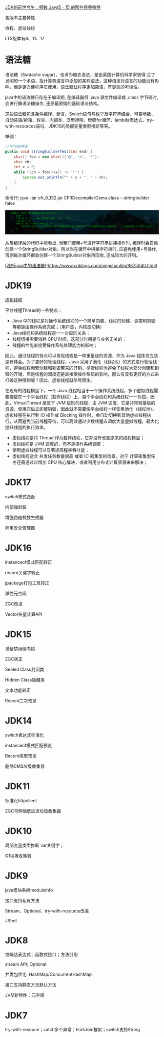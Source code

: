 [JDK的前世今生：细数 Java5 - 15 的那些经典特性](https://www.toutiao.com/a6874008727758832131/?channel=&source=search_tab)

各版本主要特性

协程、虚拟线程

LTS版本有8、11、17

# 语法糖

语法糖（Syntactic sugar），也译为糖衣语法，是由英国计算机科学家彼得·兰丁发明的一个术语，指计算机语言中添加的某种语法，这种语法对语言的功能没有影响，但是更方便程序员使用。语法糖让程序更加简洁，有更高的可读性。

java中的语法糖只存在于编译期, 在编译器将 .java 源文件编译成 .class 字节码时, 会进行解语法糖操作, 还原最原始的基础语法结构。

这些语法糖包含条件编译、断言、Switch语句与枚举及字符串结合、可变参数、自动装箱/拆箱、枚举、内部类、泛型擦除、增强for循环、lambda表达式、try-with-resources语句、JDK10的局部变量类型推断等等。

举例：

```java
//字符串拼接
public void stringBuilderTest(int end) {
    char[] foo = new char[]{'@', 'a', '*'};
    char ch;
    int x = 0;
    while ((ch = foo[++x]) != '*') {
        System.out.println("" + x + ": " + ch);
    }
}
```

命令行: java -jar cfr_0_132.jar CFRDecompilerDemo.class --stringbuilder false

![img](images/syntactic-sugar-example.png)

从反编译后的代码中能看出, 当我们使用+号进行字符串拼接操作时, 编译时会自动创建一个StringBuilder对象。所以当在循环中拼接字符串时, 应避免使用+号操作, 否则每次循环都会创建一个StringBuilder对象再回收, 造成较大的开销。

[[浅析java中的语法糖](https://www.cnblogs.com/qingshanli/p/9375040.html)](https://www.cnblogs.com/qingshanli/p/9375040.html)

# JDK19

[虚拟线程](https://zhuanlan.zhihu.com/p/579732019)

平台线程Thread的一些特点：

- Java 中的线程是对操作系统线程的一个简单包装，线程的创建，调度和销毁等都是由操作系统完成；（用户态，内核态切换）
- Java线程和系统线程是一一对应的关系；
- 线程切换需要消耗 CPU 时间，这部分时间是与业务无关的；
- 线程的性能直接受操作系统处理能力的影响；

因此，通过线程的特点可以发现线程是一种重量级的资源，作为 Java 程序员应该深有体会。为了更好的管理线程，Java 采用了池化（线程池）的方式进行管理线程，避免线程频繁创建和销毁带来的开销。尽管线程池避免了线程大部分创建和销毁的开销，但是线程的调度还是直接受操作系统的影响，那么有没有更好的方式来打破这种限制呢？因此，虚拟线程就孕育而生。

在现有的线程模型下，一个 Java 线程相当于一个操作系统线程，多个虚拟线程需要挂载在一个平台线程（载体线程）上，每个平台线程和系统线程一一对应。因此，VirtualThread 是属于 JVM 级别的线程，由 JVM 调度，它是非常轻量级的资源，使用完后立即被销毁，因此就不需要像平台线程一样使用池化（线程池）。虚拟线程在执行到 IO 操作或 Blocking 操作时，会自动切换到其他虚拟线程执行，从而避免当前线程等待，可以高效通过少数线程去调度大量虚拟线程，最大化提升线程的执行效率。

- 虚拟线程是将 Thread 作为载体线程，它并没有改变原来的线程模型；
- 虚拟线程是 JVM 调度的，而不是操作系统调度；
- 使用虚拟线程可以显著提高程序吞吐量；
- 虚拟线程适合 并发任务数量很高 或者 IO 密集型的场景，对于 计算密集型任务还需通过过增加 CPU 核心解决，或者利用分布式计算资源来来解决；



# JDK17

switch模式匹配

内部强封装

增强伪随机数生成器

弃用安全管理器

# JDK16

instanceof模式匹配转正

record关键字转正

jpackage打包工具转正

弹性元空间

ZGC改进

Vector矢量计算API

# JDK15

准备禁用偏向锁

ZGC转正

Sealed Class封闭类

Hidden Class隐藏类

文本功能转正

Record二次预览

# JDK14 

switch表达式标准化

instanceof模式匹配预览

Record类型预览

删除CMS垃圾收集器

# JDK11

标准化httpclient

ZGC可伸缩低延迟垃圾收集器

# JDK10

局部变量类型推断 var关键字；

G1垃圾收集器

# JDK9

java模块系统moduleinfo

接口支持私有方法

Stream、Optional、try-with-resource改进

JShell

# JDK8

拉姆达表达式；函数式接口；方法引用

stream API; Optional

并发包优化: HashMap/ConcurrentHashMap

接口支持静态方法默认方法

JVM新特性：元空间

# JDK7

try-with-resouce；catch多个异常；ForkJoin框架；switch支持String
